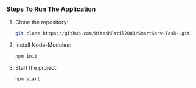 ### Steps To Run The Application
1. Clone the repository:
    ```bash
    git clone https://github.com/RiteshPatil2001/SmartServ-Task-.git
    ```

2. Install Node-Modules:
    ```bash
    npm init
    ```


2. Start the project:
    ```bash
    npm start
    ```
